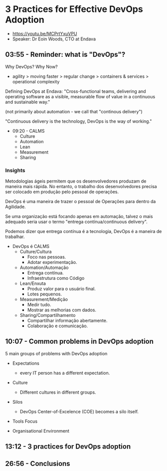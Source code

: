 # 3 Practices for Effective DevOps Adoption

- <https://youtu.be/MCPrtYxuVPU>
- Speaker: Dr Eoin Woods, CTO at Endava


## 03:55 - Reminder: what is "DevOps"?

Why DevOps? Why Now?

- agility > moving faster > regular change > containers & services > operational complexity

Defining DevOps at Endava: "Cross-functional teams, delivering and operating software as a visible, measurable flow of value in a continuous and sustainable way."

(not primarily about automation - we call that "continous delivery")

"Continuous delivery is the technology, DevOps is the way of working."

- 09:20 - CALMS
    - Culture
    - Automation
    - Lean
    - Measurement
    - Sharing


### Insights

Metodologias ágeis permitem que os desenvolvedores produzam de maneira mais rápida. No entanto, o trabalho dos desenvolvedores precisa ser colocado em produção pelo pessoal de operações.

DevOps é uma maneira de trazer o pessoal de Operações para dentro da Agilidade.

Se uma organização está focando apenas em automação, talvez o mais adequado seria usar o termo "entrega contínua/continuous delivery".

Podemos dizer que entrega contínua é a tecnologia, DevOps é a maneira de trabalhar.

- DevOps é CALMS
    - Culture/Cultura
        - Foco nas pessoas.
        - Adotar experimentação.
    - Automation/Automação
        - Entrega contínua.
        - Infraestrutura como Código
    - Lean/Enxuta
        - Produz valor para o usuário final.
        - Lotes pequenos.
    - Measurement/Medição
        - Medir tudo.
        - Mostrar as melhorias com dados.
    - Sharing/Compartilhamento
        - Compartilhar informação abertamente.
        - Colaboração e comunicação.



## 10:07 - Common problems in DevOps adoption

5 main groups of problems with DevOps adoption

- Expectations
    - every IT person has a different expectation.
- Culture
    - Different cultures in different groups.
- Silos
    - DevOps Center-of-Excelence (COE) becomes a silo itself.
- Tools Focus
    
- Organisational Environment




## 13:12 - 3 practices for DevOps adoption

## 26:56 - Conclusions

